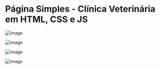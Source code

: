 

# Página Simples - Clínica Veterinária em HTML, CSS e JS

![image](https://github.com/KarenSartori/Pagina_Simples_Clinica/assets/165488097/8d7a469e-602f-4ac4-b746-cf595d1d72c1)

![image](https://github.com/KarenSartori/Pagina_Simples_Clinica/assets/165488097/983263b6-1b8a-41ae-ab49-b0d51a035975)

![image](https://github.com/KarenSartori/Pagina_Simples_Clinica/assets/165488097/ecc12705-0c88-4ee1-9f74-ec40f9910464)

![image](https://github.com/KarenSartori/Pagina_Simples_Clinica/assets/165488097/a27b1810-db95-4701-8b55-4647d7c4a0ad)
